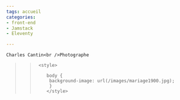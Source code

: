 ```yaml
---
tags: accueil
categories:
- front-end
- Jamstack
- Eleventy

---
```

    Charles Cantin<br />Photographe

> >      <style>
> >      
> >         body {
> >          background-image: url(/images/mariage1900.jpg);
> >          }
> >         </style>
> >           